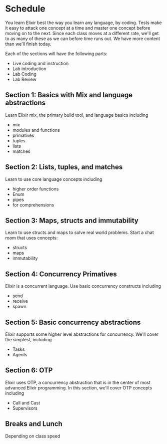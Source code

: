 # Schedule

You learn Elixir best the way you learn any language, by coding. Tests make it easy to attack 
one concept at a time and master one concept before moving on to the next. Since each class 
moves at a different rate, we'll get to as many of these as we can before time runs out. 
We have more content than we'll finish today. 

Each of the sections will have the following parts: 
* Live coding and instruction
* Lab introduction
* Lab Coding
* Lab Review



## Section 1: Basics with Mix and language abstractions
Learn Elixir mix, the primary build tool, and language basics including 
* mix
* modules and functions
* primatives
* tuples
* lists
* matches

## Section 2: Lists, tuples, and matches
Learn to use core language concepts including
* higher order functions
* Enum
* pipes
* for comprehensions

## Section 3: Maps, structs and immutability
Learn to use structs and maps to solve real world problems. Start a chat room that uses concepts: 
* structs
* maps
* immutability

## Section 4: Concurrency Primatives
Elixir is a concurrent language. Use basic concurrency constructs including
* send
* receive
* spawn

## Section 5: Basic concurrency abstractions
Elixir supports some higher level abstractions for concurrency. We'll cover the simplest, including
* Tasks
* Agents

## Section 6: OTP
Elixir uses OTP, a concurrency abstraction that is in the center of most advanced Elixir programming.
In this section, we'll cover OTP concepts including
* Call and Cast
* Supervisors

## Breaks and Lunch
Depending on class speed
